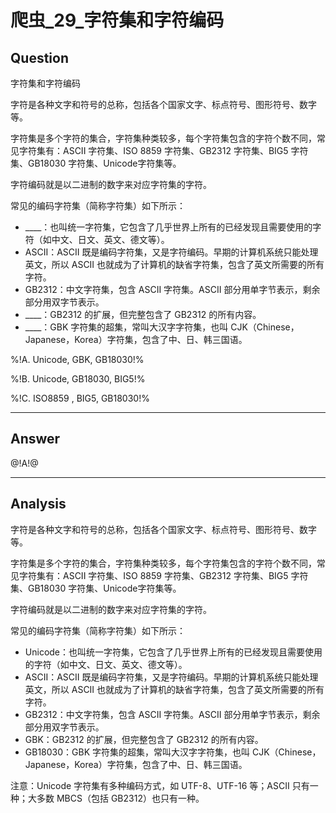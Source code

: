 # 爬虫_29_字符集和字符编码

## Question

字符集和字符编码

字符是各种文字和符号的总称，包括各个国家文字、标点符号、图形符号、数字等。

字符集是多个字符的集合，字符集种类较多，每个字符集包含的字符个数不同，常见字符集有：ASCII 字符集、ISO 8859 字符集、GB2312 字符集、BIG5 字符集、GB18030 字符集、Unicode字符集等。

字符编码就是以二进制的数字来对应字符集的字符。

常见的编码字符集（简称字符集）如下所示：

- ____：也叫统一字符集，它包含了几乎世界上所有的已经发现且需要使用的字符（如中文、日文、英文、德文等）。
- ASCII：ASCII 既是编码字符集，又是字符编码。早期的计算机系统只能处理英文，所以 ASCII 也就成为了计算机的缺省字符集，包含了英文所需要的所有字符。
- GB2312：中文字符集，包含 ASCII 字符集。ASCII 部分用单字节表示，剩余部分用双字节表示。
- ____：GB2312 的扩展，但完整包含了 GB2312 的所有内容。
- ____：GBK 字符集的超集，常叫大汉字字符集，也叫 CJK（Chinese，Japanese，Korea）字符集，包含了中、日、韩三国语。

%!A. Unicode, GBK, GB18030!%

%!B. Unicode, GB18030, BIG5!%

%!C. ISO8859 , BIG5, GB18030!%

------

## Answer

@!A!@

------
## Analysis

字符是各种文字和符号的总称，包括各个国家文字、标点符号、图形符号、数字等。

字符集是多个字符的集合，字符集种类较多，每个字符集包含的字符个数不同，常见字符集有：ASCII 字符集、ISO 8859 字符集、GB2312 字符集、BIG5 字符集、GB18030 字符集、Unicode字符集等。

字符编码就是以二进制的数字来对应字符集的字符。

常见的编码字符集（简称字符集）如下所示：

- Unicode：也叫统一字符集，它包含了几乎世界上所有的已经发现且需要使用的字符（如中文、日文、英文、德文等）。
- ASCII：ASCII 既是编码字符集，又是字符编码。早期的计算机系统只能处理英文，所以 ASCII 也就成为了计算机的缺省字符集，包含了英文所需要的所有字符。
- GB2312：中文字符集，包含 ASCII 字符集。ASCII 部分用单字节表示，剩余部分用双字节表示。
- GBK：GB2312 的扩展，但完整包含了 GB2312 的所有内容。
- GB18030：GBK 字符集的超集，常叫大汉字字符集，也叫 CJK（Chinese，Japanese，Korea）字符集，包含了中、日、韩三国语。

注意：Unicode 字符集有多种编码方式，如 UTF-8、UTF-16 等；ASCII 只有一种；大多数 MBCS（包括 GB2312）也只有一种。



